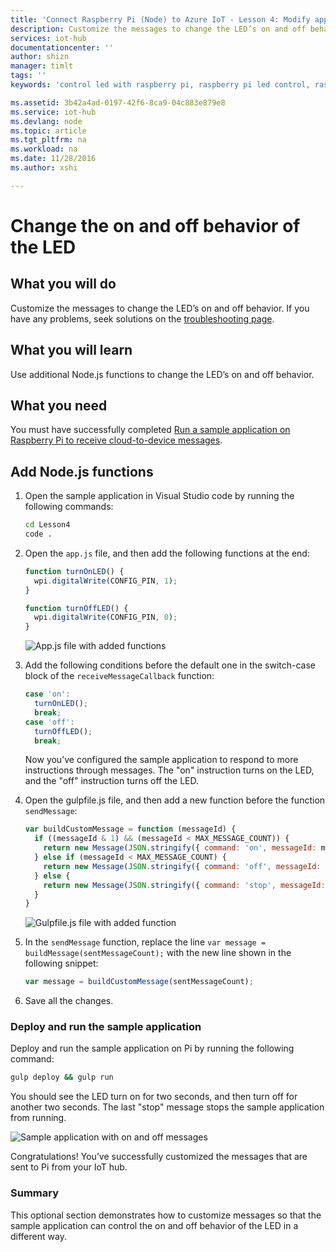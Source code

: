 ```yaml
---
title: 'Connect Raspberry Pi (Node) to Azure IoT - Lesson 4: Modify app | Microsoft Docs'
description: Customize the messages to change the LED’s on and off behavior.
services: iot-hub
documentationcenter: ''
author: shizn
manager: timlt
tags: ''
keywords: 'control led with raspberry pi, raspberry pi led control, raspberry pi control led'

ms.assetid: 3b42a4ad-0197-42f6-8ca9-04c883e879e8
ms.service: iot-hub
ms.devlang: node
ms.topic: article
ms.tgt_pltfrm: na
ms.workload: na
ms.date: 11/28/2016
ms.author: xshi

---
```

# Change the on and off behavior of the LED
## What you will do
Customize the messages to change the LED’s on and off behavior. If you have any problems, seek solutions on the [troubleshooting page](iot-hub-raspberry-pi-kit-node-troubleshooting.md).

## What you will learn
Use additional Node.js functions to change the LED’s on and off behavior.

## What you need
You must have successfully completed [Run a sample application on Raspberry Pi to receive cloud-to-device messages](iot-hub-raspberry-pi-kit-node-lesson4-send-cloud-to-device-messages.md).

## Add Node.js functions
1. Open the sample application in Visual Studio code by running the following commands:
   
   ```bash
   cd Lesson4
   code .
   ```
2. Open the `app.js` file, and then add the following functions at the end:
   
   ```javascript
   function turnOnLED() {
     wpi.digitalWrite(CONFIG_PIN, 1);
   }
   
   function turnOffLED() {
     wpi.digitalWrite(CONFIG_PIN, 0);
   }
   ```
   
   ![App.js file with added functions](media/iot-hub-raspberry-pi-lessons/lesson4/updated_app_js.png)
3. Add the following conditions before the default one in the switch-case block of the `receiveMessageCallback` function:
   
   ```javascript
   case 'on':
     turnOnLED();
     break;
   case 'off':
     turnOffLED();
     break;
   ```
   
   Now you’ve configured the sample application to respond to more instructions through messages. The "on" instruction turns on the LED, and the "off" instruction turns off the LED.
4. Open the gulpfile.js file, and then add a new function before the function `sendMessage`:
   
   ```javascript
   var buildCustomMessage = function (messageId) {
     if ((messageId & 1) && (messageId < MAX_MESSAGE_COUNT)) {
       return new Message(JSON.stringify({ command: 'on', messageId: messageId }));
     } else if (messageId < MAX_MESSAGE_COUNT) {
       return new Message(JSON.stringify({ command: 'off', messageId: messageId }));
     } else {
       return new Message(JSON.stringify({ command: 'stop', messageId: messageId }));
     }
   }
   ```
   
   ![Gulpfile.js file with added function](media/iot-hub-raspberry-pi-lessons/lesson4/updated_gulpfile.png)
5. In the `sendMessage` function, replace the line `var message = buildMessage(sentMessageCount);` with the new line shown in the following snippet:
   
   ```javascript
   var message = buildCustomMessage(sentMessageCount);
   ```
6. Save all the changes.

### Deploy and run the sample application
Deploy and run the sample application on Pi by running the following command:

```bash
gulp deploy && gulp run
```

You should see the LED turn on for two seconds, and then turn off for another two seconds. The last "stop" message stops the sample application from running.

![Sample application with on and off messages](media/iot-hub-raspberry-pi-lessons/lesson4/gulp_on_and_off.png)

Congratulations! You’ve successfully customized the messages that are sent to Pi from your IoT hub.

### Summary
This optional section demonstrates how to customize messages so that the sample application can control the on and off behavior of the LED in a different way.

